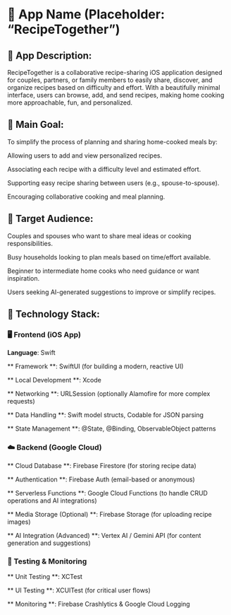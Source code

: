 # 📱 App Name (Placeholder: “RecipeTogether”)

## 🧭 App Description:

RecipeTogether is a collaborative recipe-sharing iOS application designed for couples, partners, or family members to easily share, discover, and organize recipes based on difficulty and effort. With a beautifully minimal interface, users can browse, add, and send recipes, making home cooking more approachable, fun, and personalized.

## 🎯 Main Goal:


To simplify the process of planning and sharing home-cooked meals by:

Allowing users to add and view personalized recipes.

Associating each recipe with a difficulty level and estimated effort.

Supporting easy recipe sharing between users (e.g., spouse-to-spouse).

Encouraging collaborative cooking and meal planning.



## 👥 Target Audience:


Couples and spouses who want to share meal ideas or cooking responsibilities.

Busy households looking to plan meals based on time/effort available.

Beginner to intermediate home cooks who need guidance or want inspiration.

Users seeking AI-generated suggestions to improve or simplify recipes.



## 🧰 Technology Stack:


### 🖥️ Frontend (iOS App)


**Language**: Swift

** Framework **: SwiftUI (for building a modern, reactive UI)

** Local Development **: Xcode

** Networking **: URLSession (optionally Alamofire for more complex requests)

** Data Handling **: Swift model structs, Codable for JSON parsing

** State Management **: @State, @Binding, ObservableObject patterns



### ☁️ Backend (Google Cloud)


** Cloud Database **: Firebase Firestore (for storing recipe data)

** Authentication **: Firebase Auth (email-based or anonymous)

** Serverless Functions **: Google Cloud Functions (to handle CRUD operations and AI integrations)

** Media Storage (Optional) **: Firebase Storage (for uploading recipe images)

** AI Integration (Advanced) **: Vertex AI / Gemini API (for content generation and suggestions)



### 🧪 Testing & Monitoring

** Unit Testing **: XCTest

** UI Testing **: XCUITest (for critical user flows)

** Monitoring **: Firebase Crashlytics & Google Cloud Logging

